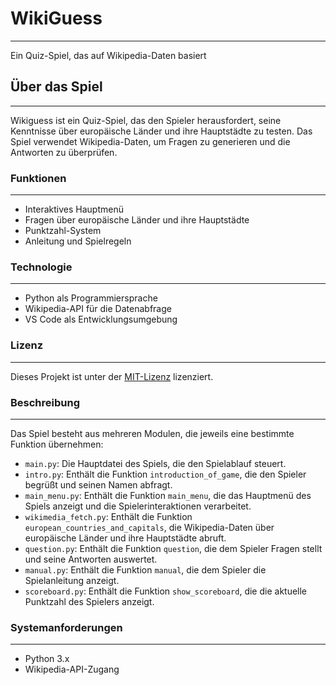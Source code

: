 # WikiGuess
---------------

Ein Quiz-Spiel, das auf Wikipedia-Daten basiert

## Über das Spiel
---------------

Wikiguess ist ein Quiz-Spiel, das den Spieler herausfordert, seine Kenntnisse über europäische Länder und ihre Hauptstädte zu testen. Das Spiel verwendet Wikipedia-Daten, um Fragen zu generieren und die Antworten zu überprüfen.

### Funktionen
------------

* Interaktives Hauptmenü
* Fragen über europäische Länder und ihre Hauptstädte
* Punktzahl-System
* Anleitung und Spielregeln

### Technologie
--------------

* Python als Programmiersprache
* Wikipedia-API für die Datenabfrage
* VS Code als Entwicklungsumgebung

### Lizenz
-------

Dieses Projekt ist unter der [MIT-Lizenz](https://opensource.org/licenses/MIT) lizenziert.

### Beschreibung
-------------

Das Spiel besteht aus mehreren Modulen, die jeweils eine bestimmte Funktion übernehmen:

* `main.py`: Die Hauptdatei des Spiels, die den Spielablauf steuert.
* `intro.py`: Enthält die Funktion `introduction_of_game`, die den Spieler begrüßt und seinen Namen abfragt.
* `main_menu.py`: Enthält die Funktion `main_menu`, die das Hauptmenü des Spiels anzeigt und die Spielerinteraktionen verarbeitet.
* `wikimedia_fetch.py`: Enthält die Funktion `european_countries_and_capitals`, die Wikipedia-Daten über europäische Länder und ihre Hauptstädte abruft.
* `question.py`: Enthält die Funktion `question`, die dem Spieler Fragen stellt und seine Antworten auswertet.
* `manual.py`: Enthält die Funktion `manual`, die dem Spieler die Spielanleitung anzeigt.
* `scoreboard.py`: Enthält die Funktion `show_scoreboard`, die die aktuelle Punktzahl des Spielers anzeigt.

### Systemanforderungen
--------------------

* Python 3.x
* Wikipedia-API-Zugang
